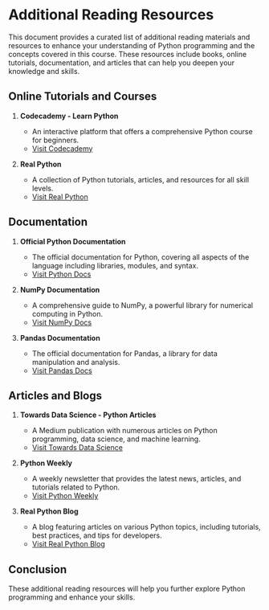 # Additional Reading Resources

This document provides a curated list of additional reading materials and resources to enhance your understanding of Python programming and the concepts covered in this course. These resources include books, online tutorials, documentation, and articles that can help you deepen your knowledge and skills.

## Online Tutorials and Courses

1. **Codecademy - Learn Python**
   - An interactive platform that offers a comprehensive Python course for beginners.
   - [Visit Codecademy](https://www.codecademy.com/learn/learn-python-3)

2. **Real Python**
   - A collection of Python tutorials, articles, and resources for all skill levels.
   - [Visit Real Python](https://realpython.com/)

## Documentation

1. **Official Python Documentation**
   - The official documentation for Python, covering all aspects of the language including libraries, modules, and syntax.
   - [Visit Python Docs](https://docs.python.org/3/)

2. **NumPy Documentation**
   - A comprehensive guide to NumPy, a powerful library for numerical computing in Python.
   - [Visit NumPy Docs](https://numpy.org/doc/stable/)

3. **Pandas Documentation**
   - The official documentation for Pandas, a library for data manipulation and analysis.
   - [Visit Pandas Docs](https://pandas.pydata.org/pandas-docs/stable/)

## Articles and Blogs

1. **Towards Data Science - Python Articles**
   - A Medium publication with numerous articles on Python programming, data science, and machine learning.
   - [Visit Towards Data Science](https://towardsdatascience.com/tagged/python)

2. **Python Weekly**
   - A weekly newsletter that provides the latest news, articles, and tutorials related to Python.
   - [Visit Python Weekly](https://www.pythonweekly.com/)

3. **Real Python Blog**
   - A blog featuring articles on various Python topics, including tutorials, best practices, and tips for developers.
   - [Visit Real Python Blog](https://realpython.com/blog/)

## Conclusion

These additional reading resources will help you further explore Python programming and enhance your skills.